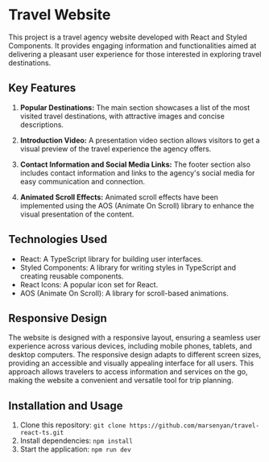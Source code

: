 # Travel Website

This project is a travel agency website developed with React and Styled Components. It provides engaging information and functionalities aimed at delivering a pleasant user experience for those interested in exploring travel destinations.

## Key Features

1. **Popular Destinations:** The main section showcases a list of the most visited travel destinations, with attractive images and concise descriptions.

2. **Introduction Video:** A presentation video section allows visitors to get a visual preview of the travel experience the agency offers.

3. **Contact Information and Social Media Links:** The footer section also includes contact information and links to the agency's social media for easy communication and connection.

4. **Animated Scroll Effects:** Animated scroll effects have been implemented using the AOS (Animate On Scroll) library to enhance the visual presentation of the content.

## Technologies Used

- React: A TypeScript library for building user interfaces.
- Styled Components: A library for writing styles in TypeScript and creating reusable components.
- React Icons: A popular icon set for React.
- AOS (Animate On Scroll): A library for scroll-based animations.

## Responsive Design
The website is designed with a responsive layout, ensuring a seamless user experience across various devices, including mobile phones, tablets, and desktop computers. The responsive design adapts to different screen sizes, providing an accessible and visually appealing interface for all users. This approach allows travelers to access information and services on the go, making the website a convenient and versatile tool for trip planning.

## Installation and Usage

1. Clone this repository: `git clone https://github.com/marsenyan/travel-react-ts.git`
2. Install dependencies: `npm install`
3. Start the application: `npm run dev`
